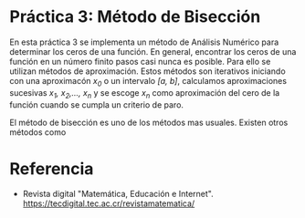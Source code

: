 # Práctica 3: Método de Bisección

En esta práctica 3 se implementa un método de Análisis Numérico para determinar los ceros de una función. En general, encontrar los ceros de una función en un número finito pasos casi nunca es posible. Para ello se utilizan métodos de aproximación. Estos métodos son iterativos iniciando con una aproximacón *x<sub>0</sub>* o un intervalo *[a, b]*, calculamos aproximaciones sucesivas _x<sub>1</sub>, x<sub>2</sub>,..., x<sub>n</sub>_ y se escoge _x<sub>n</sub>_ como aproximación del cero de la función cuando se cumpla un criterio de paro.

El método de bisección es uno de los métodos mas usuales. Existen otros métodos como 

# Referencia

- Revista digital "Matemática, Educación e Internet". https://tecdigital.tec.ac.cr/revistamatematica/
